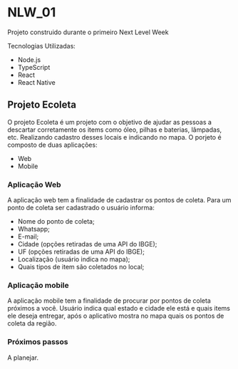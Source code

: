 # NLW_01
Projeto construido durante o primeiro Next Level Week

Tecnologias Utilizadas:

- Node.js
- TypeScript
- React
- React Native


## Projeto Ecoleta

O projeto Ecoleta é um projeto com o objetivo de ajudar as pessoas a descartar corretamente os items como óleo, pilhas e baterias, lâmpadas, etc. Realizando cadastro desses locais e indicando no mapa. O porjeto é composto de duas aplicações:

- Web
- Mobile

### Aplicação Web

A aplicação web tem a finalidade de cadastrar os pontos de coleta. Para um ponto de coleta ser cadastrado o usuário informa:

- Nome do ponto de coleta;
- Whatsapp;
- E-mail;
- Cidade (opções retiradas de uma API do IBGE);
- UF (opções retiradas de uma API do IBGE);
- Localização (usuário indica no mapa);
- Quais tipos de item são coletados no local;

### Aplicação mobile

A aplicação mobile tem a finalidade de procurar por pontos de coleta próximos a você. Usuário indica qual estado e cidade ele está e quais items ele deseja entregar, após o aplicativo mostra no mapa quais os pontos de coleta da região.

### Próximos passos

A planejar.